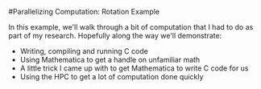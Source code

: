 #Parallelizing Computation: Rotation Example

In this example, we'll walk through a bit of computation that I had to do as part of my research. Hopefully along the way we'll demonstrate:
* Writing, compiling and running C code
* Using Mathematica to get a handle on unfamiliar math
* A little trick I came up with to get Mathematica to write C code for us
* Using the HPC to get a lot of computation done quickly

<a name="intro"></a>
